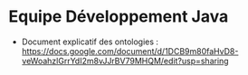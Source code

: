 # Equipe Développement Java

* Document explicatif des ontologies : https://docs.google.com/document/d/1DCB9m80faHvD8-veWoahzlGrrYdI2m8vJJrBV79MHQM/edit?usp=sharing
